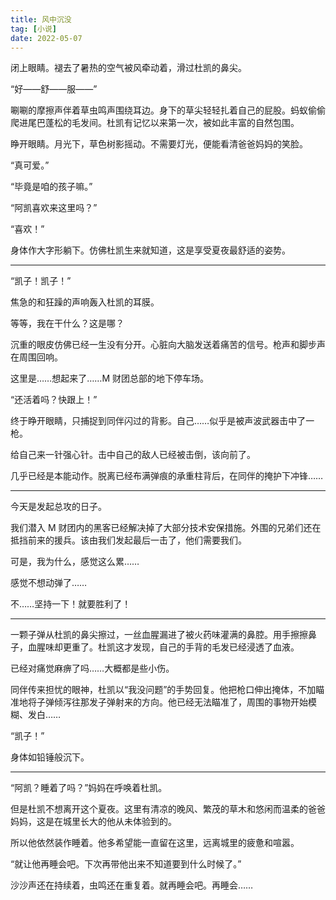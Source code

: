 ```yaml
---
title: 风中沉没
tag: [小说]
date: 2022-05-07
---
```


闭上眼睛。褪去了暑热的空气被风牵动着，滑过杜凯的鼻尖。

“好——舒——服——”

唰唰的摩擦声伴着草虫鸣声围绕耳边。身下的草尖轻轻扎着自己的屁股。蚂蚁偷偷爬进尾巴蓬松的毛发间。杜凯有记忆以来第一次，被如此丰富的自然包围。

<!-- more -->

睁开眼睛。月光下，草色树影摇动。不需要灯光，便能看清爸爸妈妈的笑脸。

“真可爱。”

“毕竟是咱的孩子嘛。”

“阿凯喜欢来这里吗？”

“喜欢！”

身体作大字形躺下。仿佛杜凯生来就知道，这是享受夏夜最舒适的姿势。

---

“凯子！凯子！”

焦急的和狂躁的声响轰入杜凯的耳膜。

等等，我在干什么？这是哪？

沉重的眼皮仿佛已经一生没有分开。心脏向大脑发送着痛苦的信号。枪声和脚步声在周围回响。

这里是……想起来了……M 财团总部的地下停车场。

“还活着吗？快跟上！”

终于睁开眼睛，只捕捉到同伴闪过的背影。自己……似乎是被声波武器击中了一枪。

给自己来一针强心针。击中自己的敌人已经被击倒，该向前了。

几乎已经是本能动作。脱离已经布满弹痕的承重柱背后，在同伴的掩护下冲锋……

---

今天是发起总攻的日子。

我们潜入 M 财团内的黑客已经解决掉了大部分技术安保措施。外围的兄弟们还在抵挡前来的援兵。该由我们发起最后一击了，他们需要我们。

可是，我为什么，感觉这么累……

感觉不想动弹了……

不……坚持一下！就要胜利了！

---

一颗子弹从杜凯的鼻尖擦过，一丝血腥漏进了被火药味灌满的鼻腔。用手擦擦鼻子，血腥味却更重了。杜凯这才发现，自己的手背的毛发已经浸透了血液。

已经对痛觉麻痹了吗……大概都是些小伤。

同伴传来担忧的眼神，杜凯以“我没问题”的手势回复。他把枪口伸出掩体，不加瞄准地将子弹倾泻往那发子弹射来的方向。他已经无法瞄准了，周围的事物开始模糊、发白……

“凯子！”

身体如铅锤般沉下。

---

“阿凯？睡着了吗？”妈妈在呼唤着杜凯。

但是杜凯不想离开这个夏夜。这里有清凉的晚风、繁茂的草木和悠闲而温柔的爸爸妈妈，这是在城里长大的他从未体验到的。

所以他依然装作睡着。他多希望能一直留在这里，远离城里的疲惫和喧嚣。

“就让他再睡会吧。下次再带他出来不知道要到什么时候了。”

沙沙声还在持续着，虫鸣还在重复着。就再睡会吧。再睡会……

